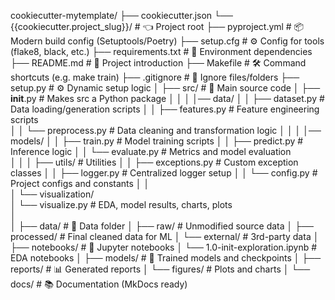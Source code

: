 cookiecutter-mytemplate/
├── cookiecutter.json
└── {{cookiecutter.project_slug}}/              # 👈 Project root
    ├── pyproject.yml                           # 📦 Modern build config (Setuptools/Poetry)
    ├── setup.cfg                               # ⚙️ Config for tools (flake8, black, etc.)
    ├── requirements.txt                        # 📜 Environment dependencies
    ├── README.md                               # 📘 Project introduction
    ├── Makefile                                # 🛠️ Command shortcuts (e.g. make train)
    ├── .gitignore                              # 🙈 Ignore files/folders
    ├── setup.py                                # ⚙️ Dynamic setup logic
    │
    ├── src/                                    # 🧠 Main source code
    │   ├── __init__.py                         # Makes src a Python package
    │   │
    │   │── data/
    │   │   ├── dataset.py                      # Data loading/generation scripts 
    │   │   ├── features.py                     # Feature engineering scripts   
    │   │   └── preprocess.py                   # Data cleaning and transformation logic 
    │   │
    │   │── models/
    │   │   ├── train.py                        # Model training scripts
    │   │   ├── predict.py                      # Inference logic
    │   │   └── evaluate.py                     # Metrics and model evaluation    
    │   │ 
    │   ├── utils/                              # Utilities
    │   │   ├── exceptions.py                   # Custom exception classes
    │   │   ├── logger.py                       # Centralized logger setup
    │   │   └── config.py                       # Project configs and constants
    │   │    
    │   └── visualization/           
    │       └── visualize.py                    # EDA, model results, charts, plots                     
    │       
    │
    ├── data/                                   # 📂 Data folder
    │   ├── raw/                                # Unmodified source data
    │   ├── processed/                          # Final cleaned data for ML
    │   └── external/                           # 3rd-party data
    │
    ├── notebooks/                              # 📒 Jupyter notebooks
    │   └── 1.0-init-exploration.ipynb          # EDA notebooks
    │
    ├── models/                                 # 🧠 Trained models and checkpoints
    │
    ├── reports/                                # 📊 Generated reports
    │   └── figures/                            # Plots and charts
    │
    └── docs/                                   # 📚 Documentation (MkDocs ready)